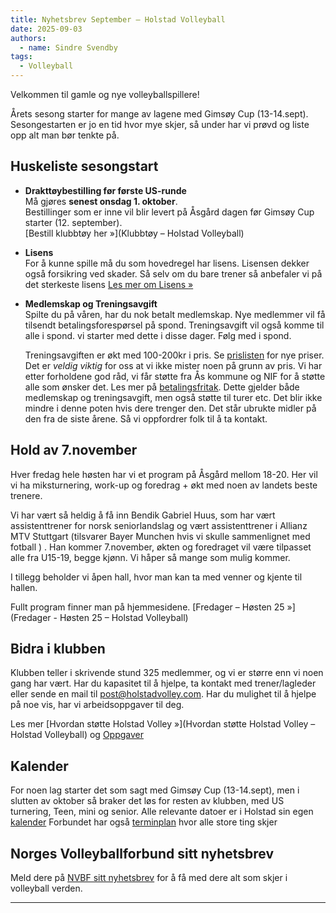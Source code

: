 ```yaml
---
title: Nyhetsbrev September – Holstad Volleyball
date: 2025-09-03
authors:
  - name: Sindre Svendby
tags:
  - Volleyball
---
```



Velkommen til gamle og nye volleyballspillere! 


Årets sesong starter for mange av lagene med Gimsøy Cup (13-14.sept).  Sesongestarten er jo en tid hvor mye skjer, så under har vi prøvd og liste opp alt man bør tenkte på.


## Huskeliste sesongstart
- **Drakttøybestilling før første US-runde**  
  Må gjøres **senest onsdag 1. oktober**.  
  Bestillinger som er inne vil blir levert på Åsgård dagen før Gimsøy Cup starter (12. september).  
  [Bestill klubbtøy her »](Klubbtøy – Holstad Volleyball)

- **Lisens**  
  For å kunne spille må du som hovedregel har lisens. Lisensen dekker også forsikring ved skader. Så selv om du bare trener så anbefaler vi på det sterkeste lisens
  [Les mer om Lisens »](https://holstadvolley.com/priser/#spillerlisens---lisensen-for-sesongen-20252026)
  
- **Medlemskap og Treningsavgift**  
  Spilte du på våren, har du nok betalt medlemskap. Nye medlemmer vil få tilsendt betalingsforespørsel på spond. 
  Treningsavgift vil også komme til alle i spond. vi starter med dette i disse dager. Følg med i spond. 

  Treningsavgiften er økt med 100-200kr i pris. Se [prislisten](https://holstadvolley.com/priser/) for nye priser. Det er *veldig viktig* for oss at vi ikke mister 
  noen på grunn av pris. Vi har etter forholdene god råd, vi får støtte fra Ås kommune og NIF for å støtte alle som ønsker det. 
  Les mer på [betalingsfritak](https://holstadvolley.com/priser/#betalingsfritak). Dette gjelder både medlemskap og treningsavgift, men også støtte til turer etc. 
  Det blir ikke mindre i denne poten hvis dere trenger den. Det står ubrukte midler på den fra de siste årene. Så vi oppfordrer folk til å ta kontakt. 



## Hold av 7.november
  Hver fredag hele høsten har vi et program på Åsgård mellom 18-20. 
  Her vil vi ha miksturnering, work-up og foredrag + økt med noen av landets beste trenere. 
  
  Vi har vært så heldig å få inn Bendik Gabriel Huus, som har vært assistenttrener for norsk seniorlandslag og vært assistenttrener i Allianz MTV Stuttgart (tilsvarer Bayer Munchen hvis vi skulle sammenlignet med fotball ) . 
  Han kommer 7.november, økten og foredraget vil være tilpasset alle fra U15-19, begge kjønn. Vi håper så mange som mulig kommer. 

  I tillegg beholder vi åpen hall, hvor man kan ta med venner og kjente til hallen. 

  Fullt program finner man på hjemmesidene. [Fredager – Høsten 25 »](Fredager - Høsten 25 – Holstad Volleyball)

## Bidra i klubben

Klubben teller i skrivende stund 325 medlemmer, og vi er større enn vi noen gang har vært. 
Har du kapasitet til å hjelpe, ta kontakt med trener/lagleder eller sende en mail til post@holstadvolley.com. Har du mulighet til å hjelpe på noe vis, har vi arbeidsoppgaver til deg. 

Les mer [Hvordan støtte Holstad Volley »](Hvordan støtte Holstad Volley – Holstad Volleyball) og [Oppgaver](https://holstadvolley.com/oppgaver/)

## Kalender 

For noen lag starter det som sagt med Gimsøy Cup (13-14.sept), men i slutten av oktober så braker det løs for resten av klubben, med US turnering, Teen, mini og senior.
Alle relevante datoer er i Holstad sin egen [kalender](https://holstadvolley.com/kalender/) 
Forbundet har også [terminplan](https://volleyball.no/terminplan2/) hvor alle store ting skjer 

## Norges Volleyballforbund sitt nyhetsbrev 
  Meld dere på [NVBF sitt nyhetsbrev](https://pub.dialogapi.no/s/1563554e-9c44-4253-ae8e-99f02fa61dfe) for å få med dere alt som skjer i volleyball verden.


---